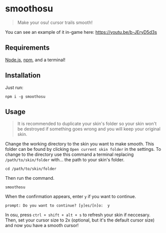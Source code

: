 # smoothosu

> Make your osu! cursor trails smooth!

You can see an example of it in-game here: https://youtu.be/b-JEryD5d3s

## Requirements

[Node.js](https://nodejs.org/), [npm](https://www.npmjs.com/get-npm), and a terminal!

## Installation

Just run:

```shell
npm i -g smoothosu
```

## Usage

> It is recommended to duplicate your skin's folder so your skin won't be destroyed if something goes wrong and you will keep your original skin.

Change the working directory to the skin you want to make smooth. This folder can be found by clicking `Open current skin folder` in the settings. To change to the directory use this command a terminal replacing `/path/to/skin/folder` with... the path to your skin's folder.

```shell
cd /path/to/skin/folder
```

Then run the command.

```shell
smoothosu
```

When the confirmation appears, enter `y` if you want to continue.

```shell
prompt: Do you want to continue? [y]es/[n]o:  y
```

In osu, press `ctrl + shift + alt + s` to refresh your skin if neccesary. Then, set your cursor size to 2x (optional, but it's the default cursor size) and now you have a smooth cursor!
